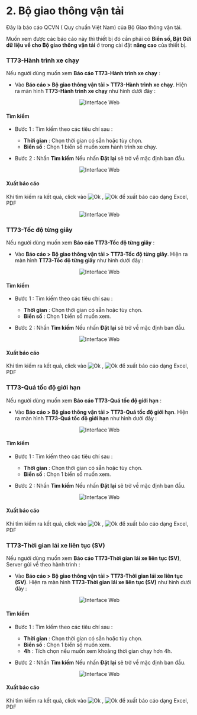 # 2. Bộ giao thông vận tải

 Đây là báo cáo QCVN ( Quy chuẩn Việt Nam) của Bộ Giao thông vận tải.

 Muốn xem được các báo cáo này thì thiết bị đó cần phải có **Biển số, Bật Gửi dữ liệu về cho Bộ giao thông vận tải** ở trong cài đặt **nâng cao** của thiết bị. 

 ### TT73-Hành trình xe chạy

Nếu người dùng muốn xem **Báo cáo TT73-Hành trình xe chạy** :  
* Vào **Báo cáo >  Bộ giao thông vận tải > TT73-Hành trình xe chạy**.
Hiện ra màn hình **TT73-Hành trình xe chạy** như hình dưới đây :

<span style="display:block;text-align:center">![Interface Web](/docs/assets/images/web-interface/reports/the-transportation.png)

#### Tìm kiếm 

* Bước 1 : Tìm kiếm theo các tiêu chí sau :

    * **Thời gian** : Chọn thời gian có sẵn hoặc tùy chọn.
    * **Biển số** : Chọn 1  biển số muốn xem hành trình xe chạy.
* Bước 2 : Nhấn **Tìm kiếm** 
    Nếu nhấn **Đặt lại** sẽ trở về mặc định ban đầu.

<span style="display:block;text-align:center">![Interface Web](/docs/assets/images/web-interface/reports/search-the-transportation.png)

#### Xuất báo cáo

Khi tìm kiếm ra kết quả, click vào <span class="icon-left svg-filter-circlegreen">![Ok](/docs/assets/images/web-interface/icon/SVG/file-excel1.svg) , <span class="icon-left svg-filter-circlered">![Ok](/docs/assets/images/web-interface/icon/SVG/file-pdf1.svg) để xuất báo cáo dạng Excel, PDF

<span style="display:block;text-align:center">![Interface Web](/docs/assets/images/web-interface/reports/export-the-transportation.png)

### TT73-Tốc độ từng giây 

Nếu người dùng muốn xem **Báo cáo TT73-Tốc độ từng giây** :  
* Vào **Báo cáo >  Bộ giao thông vận tải > TT73-Tốc độ từng giây**.
Hiện ra màn hình **TT73-Tốc độ từng giây** như hình dưới đây :

<span style="display:block;text-align:center">![Interface Web](/docs/assets/images/web-interface/reports/speed-per-second.png)

#### Tìm kiếm 

* Bước 1 : Tìm kiếm theo các tiêu chí sau :

    * **Thời gian** : Chọn thời gian có sẵn hoặc tùy chọn.
    * **Biển số** : Chọn 1  biển số muốn xem.
* Bước 2 : Nhấn **Tìm kiếm** 
    Nếu nhấn **Đặt lại** sẽ trở về mặc định ban đầu.

<span style="display:block;text-align:center">![Interface Web](/docs/assets/images/web-interface/reports/search-speed-per-second.png)


#### Xuất báo cáo

Khi tìm kiếm ra kết quả, click vào <span class="icon-left svg-filter-circlegreen">![Ok](/docs/assets/images/web-interface/icon/SVG/file-excel1.svg) , <span class="icon-left svg-filter-circlered">![Ok](/docs/assets/images/web-interface/icon/SVG/file-pdf1.svg) để xuất báo cáo dạng Excel, PDF

### TT73-Quá tốc độ giới hạn 

Nếu người dùng muốn xem **Báo cáo TT73-Quá tốc độ giới hạn** :  
* Vào **Báo cáo >  Bộ giao thông vận tải > TT73-Quá tốc độ giới hạn**.
Hiện ra màn hình **TT73-Quá tốc độ giới hạn** như hình dưới đây :

<span style="display:block;text-align:center">![Interface Web](/docs/assets/images/web-interface/reports/speed-limit.png)

#### Tìm kiếm 

* Bước 1 : Tìm kiếm theo các tiêu chí sau :

    * **Thời gian** : Chọn thời gian có sẵn hoặc tùy chọn.
    * **Biển số** : Chọn 1  biển số muốn xem.
* Bước 2 : Nhấn **Tìm kiếm** 
    Nếu nhấn **Đặt lại** sẽ trở về mặc định ban đầu.

<span style="display:block;text-align:center">![Interface Web](/docs/assets/images/web-interface/reports/search-speed-limit.png)

#### Xuất báo cáo

Khi tìm kiếm ra kết quả, click vào <span class="icon-left svg-filter-circlegreen">![Ok](/docs/assets/images/web-interface/icon/SVG/file-excel1.svg) , <span class="icon-left svg-filter-circlered">![Ok](/docs/assets/images/web-interface/icon/SVG/file-pdf1.svg) để xuất báo cáo dạng Excel, PDF


### TT73-Thời gian lái xe liên tục (SV)


Nếu người dùng muốn xem **Báo cáo TT73-Thời gian lái xe liên tục (SV)**, Server gửi về theo hành trình :  
* Vào **Báo cáo >  Bộ giao thông vận tải > TT73-Thời gian lái xe liên tục (SV)**.
Hiện ra màn hình **TT73-Thời gian lái xe liên tục (SV)** như hình dưới đây :

<span style="display:block;text-align:center">![Interface Web](/docs/assets/images/web-interface/reports/continuous-driving-time.png)

#### Tìm kiếm 

* Bước 1 : Tìm kiếm theo các tiêu chí sau :

    * **Thời gian** : Chọn thời gian có sẵn hoặc tùy chọn.
    * **Biển số** : Chọn 1  biển số muốn xem.
    * **4h** : Tích chọn nếu muốn xem khoảng thời gian chạy hơn 4h.


* Bước 2 : Nhấn **Tìm kiếm** 
    Nếu nhấn **Đặt lại** sẽ trở về mặc định ban đầu.

<span style="display:block;text-align:center">![Interface Web](/docs/assets/images/web-interface/reports/search-continuous-driving-time.png)

#### Xuất báo cáo

Khi tìm kiếm ra kết quả, click vào <span class="icon-left svg-filter-circlegreen">![Ok](/docs/assets/images/web-interface/icon/SVG/file-excel1.svg) , <span class="icon-left svg-filter-circlered">![Ok](/docs/assets/images/web-interface/icon/SVG/file-pdf1.svg) để xuất báo cáo dạng Excel, PDF

